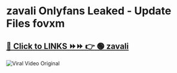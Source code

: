
 # zavali Onlyfans Leaked - Update Files fovxm

## <h2><a href="https://clipsfans.com/zavali&ref=git">🔗 Click to LINKS ⏩⏩ 👉 🟢 zavali </a></h2>

<a href="https://clipsfans.com/zavali&ref=git" rel="nofollow" data-target="animated-image.originalLink"><img src="https://i.ibb.co.com/xMMVF88/686577567.gif" alt="Viral Video Original" style="max-width: 100%; display: inline-block;" data-target="animated-image.originalImage"></a>

